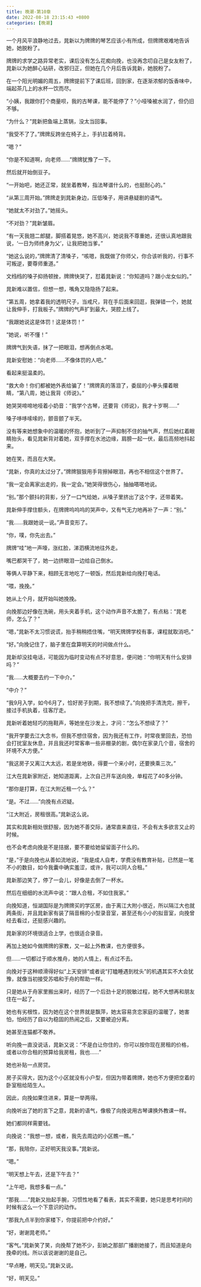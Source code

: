 ```yaml
---
title: 晚潮-第10章
date: 2022-08-18 23:15:43 +0800
categories: [晚潮]
---
```


一个月风平浪静地过去，晁新以为牌牌的琴艺应该小有所成，但牌牌艰难地告诉她，她脱粉了。

牌牌的求学之路异常老实，课后没有怎么花痴向挽，也没再念叨自己是女友粉了，晁新以为她醉心钻研，改邪归正，但她在几个月后告诉晁新，她脱粉了。

在一个阳光明媚的周五，牌牌提前下了课后班，回到家，在逐渐浓郁的饭香味中，端起茶几上的水杯一饮而尽。

“小姨，我跟你打个商量呗，我的古琴课，能不能停了？”小哑嗓被水润了，但仍旧不够。

“为什么？”晁新把鱼端上蒸锅，没太当回事。

“我受不了了。”牌牌反跨坐在椅子上，手扒拉着椅背。

“嗯？”

“你是不知道啊，向老师……”牌牌犹豫了一下。

然后就开始倒豆子。

“一开始吧，她还正常，就坐着教琴，指法琴谱什么的，也挺耐心的。”

“从第三周开始。”牌牌走到晁新身边，压低嗓子，用讲悬疑剧的语气。

“她就太不对劲了。”她摇头。

“不对劲？”晁新皱眉。

“有一天我翘二郎腿，脚搭着晃悠，她不高兴，她说我不尊重她，还很认真地跟我说，‘一日为师终身为父’，让我把她当爹。”

“她这么说的，”牌牌清了清嗓子，“咳嗯，我既做了你师父，你合该听我的，行事不可叛逆，要尊师重道。”

文绉绉的嗓子抑扬顿挫，牌牌快哭了，怼着晁新说：“你知道吗？跟小龙女似的。”

晁新难以置信，但想一想，嘴角又隐隐扬了起来。

“第五周，她拿着我的透明尺子，当戒尺，背在手后面来回逛，我弹错一个，她就让我伸手，打我板子。”牌牌的气声扩到最大，哭腔上线了。

“我跟她说这是体罚！这是体罚！”

“她说，听不懂！”

牌牌气到失语，抹了一把眼泪，想再倒点水喝。

晁新安慰她：“向老师……不像体罚的人吧。”

看起来挺温柔的。

“救大命！你们都被她外表给骗了！”牌牌真的落泪了，委屈的小拳头攥着眼睛，“第八周，她让我背《师说》。”

她哭哭啼啼地哑着小奶音：“我学个古琴，还要背《师说》，我才十岁啊……”

嗓子哆哆嗦嗦的，颤音颤了半天。

没有等来她想象中的温暖的怀抱，她听到了一声抑制不住的抽气声，然后她红着眼睛抬头，看见晁新背对着她，双手撑在水池边缘，肩膀一起一伏，最后高频地抖起来。

她在笑，而且在大笑。

“晁新，你真的太过分了。”牌牌狠狠用手背擦掉眼泪，再也不相信这个世界了。

“我一定会离家出走的，我一定会。”她哭得很伤心，抽抽嗒嗒地说。

“别。”那个颤抖的背影，分了一口气给她，从嗓子里挤出了这个字，还带着笑。

晁新伸手撑住额头，在牌牌呜呜呜的哭声中，又有气无力地再补了一声：“别。”

“我……我跟她说一说。”声音变形了。

“你，噗，你先出去。”

牌牌“哇”地一声嚎，涨红脸，涕泗横流地往外走。

嘴巴都哭干了，她一边挤眼泪一边给自己倒水。

等俩人平静下来，相顾无言地吃了一顿饭，然后晁新给向挽打电话。

“喂，挽挽。”

她从上个月，就开始叫她挽挽。

向挽那边好像在洗碗，用头夹着手机，这个动作声音不太脆了，有点粘：“晁老师，怎么了？”

“嗯，”晁新不太习惯说谎，抬手稍稍捂住嘴，“明天牌牌学校有事，课程就取消吧。”

“好。”向挽记住了，脑子里在盘算明天的时间做点什么。

晁新却没挂电话，可能因为临时变动有点不好意思，便问她：“你明天有什么安排吗？”

“我……大概要去约一下中介。”

“中介？”

“我9月入学，如今6月了，恰好房子到期，我不想续了。”向挽把手清洗完，擦干，接过手机执着，往客厅走。

晁新听着她轻巧的拖鞋声，等她坐在沙发上，才问：“怎么不想续了？”

“我开学要去江大念书，但我不想住宿舍，因为我还有工作，时常夜里回去，恐怕会打扰室友休息，并且我还时常客串一些非棚录的剧，偶尔在家录几个音，宿舍的环境不大方便。”

“我这房子又离江大太远，若是坐地铁，得要一个来小时，还要换乘三次。”

江大在晁新家附近，她知道距离，上次自己开车送向挽，单程花了40多分钟。

“那你是打算，在江大附近租一个么？”

“是。不过……”向挽有点迟疑。

“江大附近，房租很高。”晁新这么说。

其实和晁新相处很舒服，因为她不善交际，通常直来直往，不会有太多欲言又止的时候。

也不会考虑向挽是不是拮据，要不要给她留留面子什么的。

“是，”于是向挽也从善如流地说，“我是成人自考，学费没有教育补贴，已然是一笔不小的数目，如今我囊中确实羞涩，或许，我可以同人合租。”

晁新那边笑了，停了一会儿，好像是去倒了一杯水。

然后在细细的水流声中说：“跟人合租，不如住我家。”

向挽知道，恒湖国际是为牌牌买的学区房，由于离江大附小很近，所以隔江大也就两条街，并且晁新家有装了隔音棉的小型录音室，甚至还有小小的拟音室，向挽曾经去看过，还挺感兴趣的。

晁新家的环境很适合上学，也很适合录音。

再加上她如今做牌牌的家教，又一起上外教课，也方便很多。

但……一切都过于顺水推舟，她的人情上，有点过不去。

向挽对于这种顺滑得好似“上天安排”或者说“打瞌睡遇到枕头”的机遇其实不大会犹豫，就像当初接受苏唱和于舟的帮助一样。

只是她从于舟家里搬出来时，经历了一个后劲十足的脱敏过程，她不大想再和朋友住在一起了。

她也有劣根性，因为她在这个世界就是飘萍，她太容易贪恋家庭的温暖了，她害怕，怕经历了自以为稳固的热闹之后，又要被迫分离。

她甚至连猫都不敢养。

听向挽一直没说话，晁新又说：“不是白让你住的，你可以按你现在房租的价格，或者以你合租的预算给我房租，我也……”

她也补贴一点房贷。

房子买得大，因为这个小区就没有小户型，但因为带着牌牌，她也不方便把空着的卧室租给陌生人。

因此，向挽如果住进来，算是一举两得。

向挽听出了她的言下之意，晁新的语气，像极了向挽说用古琴课换外教课一样。

她们都同样需要钱。

向挽说：“我想一想，或者，我先去周边的小区瞧一瞧。”

“那，我陪你，正好明天我没事。”晁新说。

“嗯。”

“明天想上午去，还是下午去？”

“上午吧，我想多看一点。”

“那我……”晁新又抬起手腕，习惯性地看了看表，其实不需要，她只是思考时间的时候有这么一个下意识的动作。

“那我九点半到你家楼下，你提前把中介约好。”

“好，谢谢晁老师。”

“客气。”晁新笑了笑，向挽帮了她不少，彭姠之那部广播剧她接了，而且知道是向挽牵的线。所以该说谢谢的是自己。

“早点睡，明天见。”晁新又说。

“好，明天见。”


